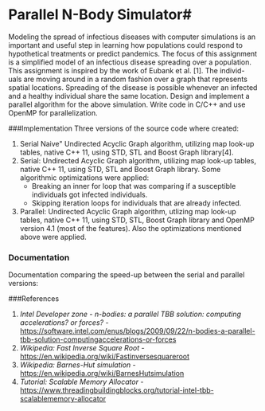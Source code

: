 # Parallel N-Body Simulator#

Modeling the spread of infectious diseases with computer simulations is
an important and useful step in learning how populations could respond to
hypothetical treatments or predict pandemics.  The focus of this assignment
is  a  simplified  model  of  an  infectious  disease  spreading  over  a  population.
This assignment is inspired by the work of Eubank et al.  [1].  The individ-
uals  are  moving  around  in  a  random  fashion  over  a  graph  that  represents
spatial locations.  Spreading of the disease is possible whenever an infected
and a healthy individual share the same location.
Design  and  implement  a  parallel  algorithm  for  the  above  simulation.
Write code in C/C++ and use OpenMP for parallelization.

###Implementation
Three versions of the source code where created:

1. Serial Naive"  Undirected Acyclic Graph algorithm, utilizing map look-up tables, native C++ 11, using STD, STL and Boost Graph library[4].
2. Serial:   Undirected  Acyclic  Graph  algorithm,  utilizing  map  look-up tables, native C++ 11, using STD, STL and Boost Graph library. Some algorithmic optimizations were applied:
	- Breaking  an  inner for loop  that  was  comparing  if  a  susceptible individuals got infected individuals.
	- Skipping iteration loops for individuals that are already infected.
3. Parallel:  Undirected  Acyclic  Graph  algorithm,  utlizing  map  look-up tables,  native C++  11, using  STD,  STL, Boost  Graph library and OpenMP  version  4.1 (most  of  the  features).   Also  the  optimizations mentioned above were applied.

### Documentation
Documentation comparing the speed-up between the serial and parallel versions: 

###References
1. *Intel Developer zone - n-bodies: a parallel TBB solution: computing accelerations? or forces?* - https://software.intel.com/enus/blogs/2009/09/22/n-bodies-a-parallel-tbb-solution-computingaccelerations-or-forces
2. *Wikipedia: Fast Inverse Square Root* - https://en.wikipedia.org/wiki/Fastinversesquareroot
3. *Wikipedia: Barnes-Hut simulation* - https://en.wikipedia.org/wiki/BarnesHutsimulation
4. *Tutorial: Scalable Memory Allocator* - https://www.threadingbuildingblocks.org/tutorial-intel-tbb-scalablememory-allocator